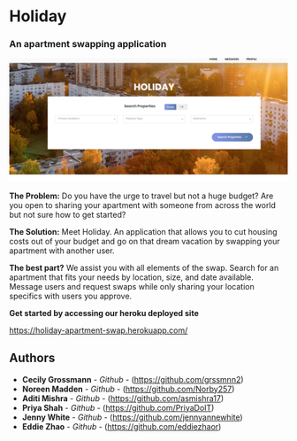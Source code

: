 # Holiday

### An apartment swapping application

![Home Screen](./client/template/realestate/img/home.PNG)

**The Problem:** Do you have the urge to travel but not a huge budget? Are you open to sharing your apartment with someone from across the world but not sure how to get started?

**The Solution:** Meet Holiday. An application that allows you to cut housing costs out of your budget and go on that dream vacation by swapping your apartment with another user. 

**The best part?** We assist you with all elements of the swap. Search for an apartment that fits your needs by location, size, and date available. Message users and request swaps while only sharing your location specifics with users you approve.

**Get started by accessing our heroku deployed site**

https://holiday-apartment-swap.herokuapp.com/

## Authors

* **Cecily Grossmann** - *Github* - (https://github.com/grssmnn2)
* **Noreen Madden** - *Github* - (https://github.com/Norby257)
* **Aditi Mishra** - *Github* - (https://github.com/asmishra17)
* **Priya Shah** - *Github* - (https://github.com/PriyaDoIT)
* **Jenny White** - *Github* - (https://github.com/jennyannewhite)
* **Eddie Zhao** - *Github* - (https://github.com/eddiezhaor)
